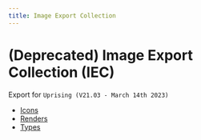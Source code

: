 ```yaml
---
title: Image Export Collection
---
```

# (Deprecated) Image Export Collection (IEC)

Export for `Uprising (V21.03 - March 14th 2023)`

- [Icons](https://web.ccpgamescdn.com/aws/developers/Uprising_V21.03_Icons.zip)
- [Renders](https://web.ccpgamescdn.com/aws/developers/Uprising_V21.03_Renders.zip)
- [Types](https://web.ccpgamescdn.com/aws/developers/Uprising_V21.03_Types.zip)
